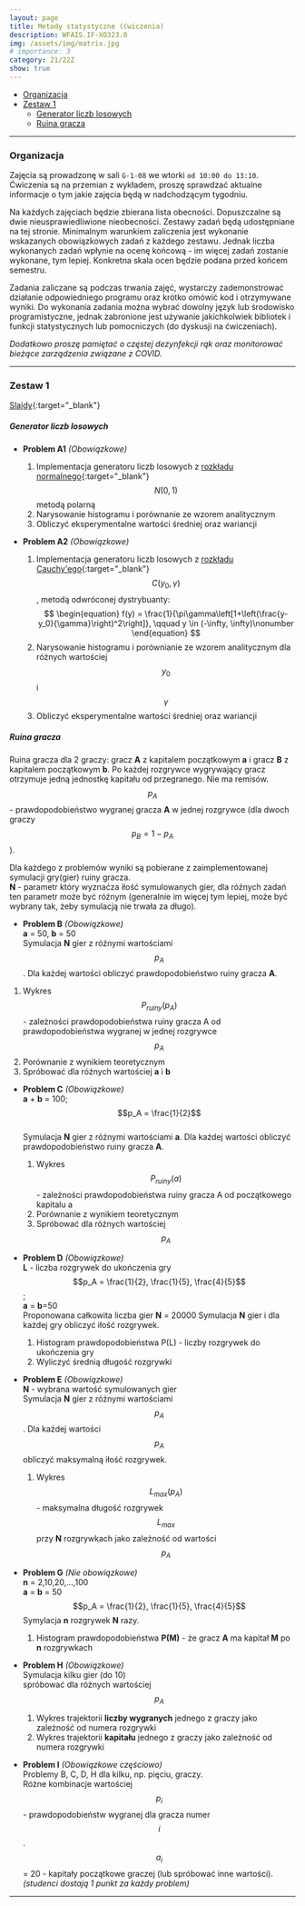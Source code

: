 ```yaml
---
layout: page
title: Metody statystyczne (ćwiczenia)
description: WFAIS.IF-XO323.0  
img: /assets/img/matrix.jpg
# importance: 3
category: 21/22Z
show: true
---
```


- [Organizacja](#organizacja)
- [Zestaw 1](#zestaw-1)
    - [Generator liczb losowych](#generator-liczb-losowych)
    - [Ruina gracza](#ruina-gracza)
<!-- - [Zestaw 2](#zestaw-2) -->

---
### Organizacja

Zajęcia są prowadzonę w sali `G-1-08` we wtorki `od 10:00 do 13:10`.
Ćwiczenia są na przemian z wykładem, proszę sprawdzać aktualne informacje o
tym jakie zajęcia będą w nadchodzącym tygodniu. 

Na każdych zajęciach będzie zbierana lista obecności. Dopuszczalne są dwie nieusprawiedliwione nieobecności. 
Zestawy zadań będą udostępniane na tej stronie.
Minimalnym warunkiem zaliczenia jest wykonanie wskazanych obowiązkowych zadań z każdego zestawu.
Jednak liczba wykonanych zadań wpłynie na ocenę końcową - im więcej zadań zostanie wykonane, tym lepiej.
Konkretna skala ocen będzie podana przed końcem semestru. 

Zadania zaliczane są podczas trwania zajęć, wystarczy zademonstrować działanie odpowiedniego programu oraz krótko omówić kod i otrzymywane wyniki. Do wykonania zadania można wybrać dowolny język lub środowisko programistyczne, jednak zabronione jest używanie jakichkolwiek bibliotek i funkcji statystycznych lub pomocniczych (do dyskusji na ćwiczeniach).

*Dodatkowo proszę pamiętać o częstej dezynfekcji rąk oraz monitorować bieżące zarządzenia związane z COVID.*

<!-- Warunkiem zaliczenia jest wykonanie minimum 80% zadań z każdego zestawu
i obecnośc na zajęciach () -->
---

### Zestaw 1

[Slajdy](/assets/teaching/2021_winter/1_Urbanevych_2021.pdf){:target="_blank"}

##### Generator liczb losowych

- **Problem A1** *(Obowiązkowe)*
  1. Implementacja generatoru liczb losowych z
    [rozkładu normalnego](https://pl.wikipedia.org/wiki/Rozk%C5%82ad_normalny){:target="_blank"} 
    $$N(0,1)$$ metodą polarną
  2. Narysowanie histogramu i porównanie ze wzorem analitycznym
  3. Obliczyć eksperymentalne wartości średniej oraz wariancji

- **Problem A2** *(Obowiązkowe)*
  1. Implementacja generatoru liczb losowych z [rozkładu Cauchy'ego](https://pl.wikipedia.org/wiki/Rozk%C5%82ad_Cauchy%E2%80%99ego){:target="_blank"} $$C(y_0,\gamma)$$, metodą odwróconej dystrybuanty:
$$
\begin{equation}
  f(y) = \frac{1}{\pi\gamma\left[1+\left(\frac{y-y_0}{\gamma}\right)^2\right]}, \qquad y \in (-\infty, \infty)\nonumber
\end{equation}
$$
  1. Narysowanie histogramu i porównianie ze wzorem analitycznym
    dla różnych wartościej $$y_0$$ i $$\gamma$$
  2. Obliczyć eksperymentalne wartości średniej oraz wariancji
  


##### Ruina gracza
Ruina gracza dla 2 graczy: gracz **A** z kapitalem początkowym **a** i
gracz **B** z kapitalem początkowym **b**.
Po każdej rozgrywce wygrywający gracz otrzymuje jedną jednostkę kapitału od przegranego. Nie ma remisów.
$$p_A$$ - prawdopodobieństwo wygranej gracza **A** w jednej rozgrywce
(dla dwoch graczy $$p_B = 1- p_A$$).  

Dla każdego z problemów wyniki są pobierane z zaimplementowanej
symulacji gry(gier) ruiny gracza.  
**N** - parametr który wyznaćza iłość symulowanych gier, 
dla róźnych zadań ten parametr może być róźnym
(generalnie im więcej tym lepiej, może być wybrany tak,
żeby symulacją nie trwała za długo).

  - **Problem B** *(Obowiązkowe)*  
  **a** = 50, **b** = 50  
  Symulacja **N** gier z róźnymi
  wartościami $$p_A$$. Dla każdej wartości obliczyć prawdopodobieństwo
  ruiny gracza **A**. 
  1. Wykres $$P_{ruiny}(p_A)$$ - zależności prawdopodobieństwa ruiny gracza A od 
    prawdopodobieństwa wygranej w jednej rozgrywce $$p_A$$
  2. Porównanie z wynikiem teoretycznym
  3. Spróbować dla róźnych wartościej **a** i **b**

- **Problem C**  *(Obowiązkowe)*   
**a** + **b** = 100;  
$$p_A = \frac{1}{2}$$  
Symulacja **N** gier z róźnymi
  wartościami **a**. Dla każdej wartości obliczyć prawdopodobieństwo
  ruiny gracza **A**. 
  1. Wykres $$P_{ruiny}(a)$$ - zależności prawdopodobieństwa ruiny gracza A od 
    początkowego kapitalu a
  2. Porównanie z wynikiem teoretycznym
  3. Spróbować dla róźnych wartościej $$p_A$$

- **Problem D** *(Obowiązkowe)*    
**L** - liczba rozgrywek do ukończenia gry  
$$p_A = \frac{1}{2}, \frac{1}{5}, \frac{4}{5}$$;  
**a** = **b**=50  
Proponowana całkowita liczba gier **N** = 20000
Symulacja **N** gier i dla każdej gry obliczyć iłość rozgrywek. 
  1.  Histogram prawdopodobieństwa P(L) - liczby rozgrywek do ukończenia gry
  2.  Wyliczyć średnią długość rozgrywki 

- **Problem E** *(Obowiązkowe)*  
**N** - wybrana wartość symulowanych gier  
Symulacja **N** gier z róźnymi wartościami $$p_A$$.
Dla każdej wartości $$p_A$$ obliczyć maksymalną iłość rozgrywek.
  1. Wykres $$L_{max}(p_A)$$ - maksymalna długość rozgrywek $$L_{max}$$ przy **N** rozgrywkach jako zależność od wartości $$p_A$$

- **Problem G** *(Nie obowiązkowe)*  
**n** = 2,10,20,...,100  
**a** = **b** = 50  
$$p_A = \frac{1}{2}, \frac{1}{5}, \frac{4}{5}$$
Symylacja **n** rozgrywek **N** razy.
  1. Histogram prawdopodobieństwa **P(M)** - że gracz **A** ma kapitał **M** po **n** rozgrywkach

- **Problem H** *(Obowiązkowe)*  
  Symulacja kilku gier (do 10)  
  spróbować dla różnych wartościej $$p_A$$
  1. Wykres trajektorii **liczby wygranych**  jednego z graczy jako zależność od numera rozgrywki
  2. Wykres trajektorii **kapitału** jednego z graczy jako zależność od numera rozgrywki  


- **Problem I** *(Obowiązkowe częściowo)*  
  Problemy B, C, D, H dla kilku, np. pięciu,  graczy.  
  Różne kombinacje wartościej $$p_i$$ - prawdopodobieństw
  wygranej dla gracza numer $$i$$.  
  $$a_i$$ = 20 - kapitały początkowe graczej
  (lub spróbować inne wartości).  
  *(studenci dostają 1 punkt za każdy problem)*

---

<!-- ### **Zestaw 2** -->